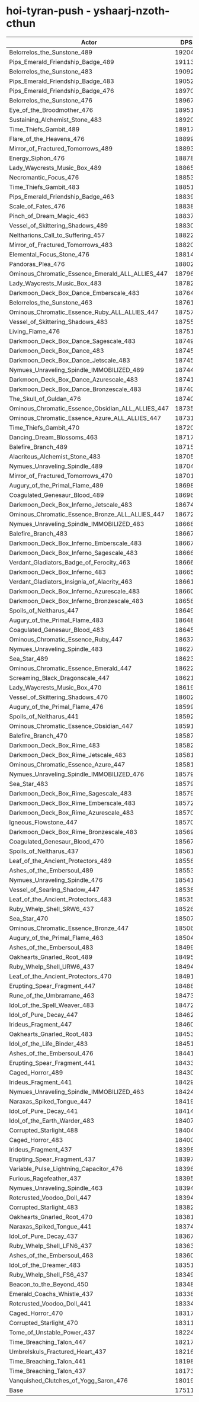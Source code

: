 # hoi-tyran-push - yshaarj-nzoth-cthun
| Actor | DPS | Increase |
|---|:---:|:---:|
|Belorrelos_the_Sunstone_489|192042|9.67%|
|Pips_Emerald_Friendship_Badge_489|191138|9.15%|
|Belorrelos_the_Sunstone_483|190925|9.03%|
|Pips_Emerald_Friendship_Badge_483|190528|8.80%|
|Pips_Emerald_Friendship_Badge_476|189700|8.33%|
|Belorrelos_the_Sunstone_476|189670|8.31%|
|Eye_of_the_Broodmother_476|189514|8.22%|
|Sustaining_Alchemist_Stone_483|189208|8.05%|
|Time_Thiefs_Gambit_489|189173|8.03%|
|Flare_of_the_Heavens_476|188991|7.92%|
|Mirror_of_Fractured_Tomorrows_489|188935|7.89%|
|Energy_Siphon_476|188788|7.81%|
|Lady_Waycrests_Music_Box_489|188654|7.73%|
|Necromantic_Focus_476|188532|7.66%|
|Time_Thiefs_Gambit_483|188516|7.65%|
|Pips_Emerald_Friendship_Badge_463|188394|7.58%|
|Scale_of_Fates_476|188386|7.58%|
|Pinch_of_Dream_Magic_463|188370|7.57%|
|Vessel_of_Skittering_Shadows_489|188301|7.53%|
|Neltharions_Call_to_Suffering_457|188220|7.48%|
|Mirror_of_Fractured_Tomorrows_483|188205|7.48%|
|Elemental_Focus_Stone_476|188144|7.44%|
|Pandoras_Plea_476|188020|7.37%|
|Ominous_Chromatic_Essence_Emerald_ALL_ALLIES_447|187961|7.34%|
|Lady_Waycrests_Music_Box_483|187826|7.26%|
|Darkmoon_Deck_Box_Dance_Emberscale_483|187644|7.16%|
|Belorrelos_the_Sunstone_463|187615|7.14%|
|Ominous_Chromatic_Essence_Ruby_ALL_ALLIES_447|187570|7.11%|
|Vessel_of_Skittering_Shadows_483|187551|7.10%|
|Living_Flame_476|187513|7.08%|
|Darkmoon_Deck_Box_Dance_Sagescale_483|187491|7.07%|
|Darkmoon_Deck_Box_Dance_483|187453|7.05%|
|Darkmoon_Deck_Box_Dance_Jetscale_483|187452|7.05%|
|Nymues_Unraveling_Spindle_IMMOBILIZED_489|187448|7.04%|
|Darkmoon_Deck_Box_Dance_Azurescale_483|187418|7.03%|
|Darkmoon_Deck_Box_Dance_Bronzescale_483|187402|7.02%|
|The_Skull_of_Guldan_476|187402|7.02%|
|Ominous_Chromatic_Essence_Obsidian_ALL_ALLIES_447|187356|6.99%|
|Ominous_Chromatic_Essence_Azure_ALL_ALLIES_447|187315|6.97%|
|Time_Thiefs_Gambit_470|187207|6.91%|
|Dancing_Dream_Blossoms_463|187172|6.89%|
|Balefire_Branch_489|187152|6.87%|
|Alacritous_Alchemist_Stone_483|187053|6.82%|
|Nymues_Unraveling_Spindle_489|187046|6.81%|
|Mirror_of_Fractured_Tomorrows_470|187011|6.79%|
|Augury_of_the_Primal_Flame_489|186982|6.78%|
|Coagulated_Genesaur_Blood_489|186961|6.77%|
|Darkmoon_Deck_Box_Inferno_Jetscale_483|186749|6.64%|
|Ominous_Chromatic_Essence_Bronze_ALL_ALLIES_447|186728|6.63%|
|Nymues_Unraveling_Spindle_IMMOBILIZED_483|186685|6.61%|
|Balefire_Branch_483|186672|6.60%|
|Darkmoon_Deck_Box_Inferno_Emberscale_483|186671|6.60%|
|Darkmoon_Deck_Box_Inferno_Sagescale_483|186666|6.60%|
|Verdant_Gladiators_Badge_of_Ferocity_463|186663|6.60%|
|Darkmoon_Deck_Box_Inferno_483|186656|6.59%|
|Verdant_Gladiators_Insignia_of_Alacrity_463|186617|6.57%|
|Darkmoon_Deck_Box_Inferno_Azurescale_483|186607|6.56%|
|Darkmoon_Deck_Box_Inferno_Bronzescale_483|186587|6.55%|
|Spoils_of_Neltharus_447|186494|6.50%|
|Augury_of_the_Primal_Flame_483|186486|6.49%|
|Coagulated_Genesaur_Blood_483|186454|6.48%|
|Ominous_Chromatic_Essence_Ruby_447|186373|6.43%|
|Nymues_Unraveling_Spindle_483|186272|6.37%|
|Sea_Star_489|186231|6.35%|
|Ominous_Chromatic_Essence_Emerald_447|186222|6.34%|
|Screaming_Black_Dragonscale_447|186217|6.34%|
|Lady_Waycrests_Music_Box_470|186194|6.33%|
|Vessel_of_Skittering_Shadows_470|186021|6.23%|
|Augury_of_the_Primal_Flame_476|185999|6.22%|
|Spoils_of_Neltharus_441|185925|6.17%|
|Ominous_Chromatic_Essence_Obsidian_447|185919|6.17%|
|Balefire_Branch_470|185877|6.15%|
|Darkmoon_Deck_Box_Rime_483|185822|6.12%|
|Darkmoon_Deck_Box_Rime_Jetscale_483|185813|6.11%|
|Ominous_Chromatic_Essence_Azure_447|185812|6.11%|
|Nymues_Unraveling_Spindle_IMMOBILIZED_476|185799|6.10%|
|Sea_Star_483|185796|6.10%|
|Darkmoon_Deck_Box_Rime_Sagescale_483|185790|6.10%|
|Darkmoon_Deck_Box_Rime_Emberscale_483|185725|6.06%|
|Darkmoon_Deck_Box_Rime_Azurescale_483|185705|6.05%|
|Igneous_Flowstone_447|185701|6.05%|
|Darkmoon_Deck_Box_Rime_Bronzescale_483|185693|6.04%|
|Coagulated_Genesaur_Blood_470|185678|6.03%|
|Spoils_of_Neltharus_437|185616|6.00%|
|Leaf_of_the_Ancient_Protectors_489|185585|5.98%|
|Ashes_of_the_Embersoul_489|185539|5.95%|
|Nymues_Unraveling_Spindle_476|185419|5.88%|
|Vessel_of_Searing_Shadow_447|185384|5.86%|
|Leaf_of_the_Ancient_Protectors_483|185359|5.85%|
|Ruby_Whelp_Shell_SRW6_437|185260|5.79%|
|Sea_Star_470|185075|5.69%|
|Ominous_Chromatic_Essence_Bronze_447|185064|5.68%|
|Augury_of_the_Primal_Flame_463|185040|5.67%|
|Ashes_of_the_Embersoul_483|184996|5.64%|
|Oakhearts_Gnarled_Root_489|184957|5.62%|
|Ruby_Whelp_Shell_URW6_437|184945|5.61%|
|Leaf_of_the_Ancient_Protectors_470|184919|5.60%|
|Erupting_Spear_Fragment_447|184885|5.58%|
|Rune_of_the_Umbramane_463|184733|5.49%|
|Idol_of_the_Spell_Weaver_483|184729|5.49%|
|Idol_of_Pure_Decay_447|184621|5.43%|
|Irideus_Fragment_447|184605|5.42%|
|Oakhearts_Gnarled_Root_483|184534|5.38%|
|Idol_of_the_Life_Binder_483|184513|5.37%|
|Ashes_of_the_Embersoul_476|184419|5.31%|
|Erupting_Spear_Fragment_441|184335|5.27%|
|Caged_Horror_489|184301|5.25%|
|Irideus_Fragment_441|184297|5.24%|
|Nymues_Unraveling_Spindle_IMMOBILIZED_463|184247|5.22%|
|Naraxas_Spiked_Tongue_447|184195|5.19%|
|Idol_of_Pure_Decay_441|184145|5.16%|
|Idol_of_the_Earth_Warder_483|184072|5.12%|
|Corrupted_Starlight_488|184042|5.10%|
|Caged_Horror_483|184009|5.08%|
|Irideus_Fragment_437|183988|5.07%|
|Erupting_Spear_Fragment_437|183972|5.06%|
|Variable_Pulse_Lightning_Capacitor_476|183960|5.05%|
|Furious_Ragefeather_437|183950|5.05%|
|Nymues_Unraveling_Spindle_463|183949|5.05%|
|Rotcrusted_Voodoo_Doll_447|183947|5.04%|
|Corrupted_Starlight_483|183822|4.97%|
|Oakhearts_Gnarled_Root_470|183818|4.97%|
|Naraxas_Spiked_Tongue_441|183749|4.93%|
|Idol_of_Pure_Decay_437|183672|4.89%|
|Ruby_Whelp_Shell_LFN6_437|183639|4.87%|
|Ashes_of_the_Embersoul_463|183605|4.85%|
|Idol_of_the_Dreamer_483|183513|4.80%|
|Ruby_Whelp_Shell_FS6_437|183494|4.79%|
|Beacon_to_the_Beyond_450|183487|4.78%|
|Emerald_Coachs_Whistle_437|183381|4.72%|
|Rotcrusted_Voodoo_Doll_441|183341|4.70%|
|Caged_Horror_470|183170|4.60%|
|Corrupted_Starlight_470|183115|4.57%|
|Tome_of_Unstable_Power_437|182243|4.07%|
|Time_Breaching_Talon_447|182173|4.03%|
|Umbrelskuls_Fractured_Heart_437|182168|4.03%|
|Time_Breaching_Talon_441|181989|3.93%|
|Time_Breaching_Talon_437|181738|3.78%|
|Vanquished_Clutches_of_Yogg_Saron_476|180195|2.90%|
|Base|175114|0.00%|

